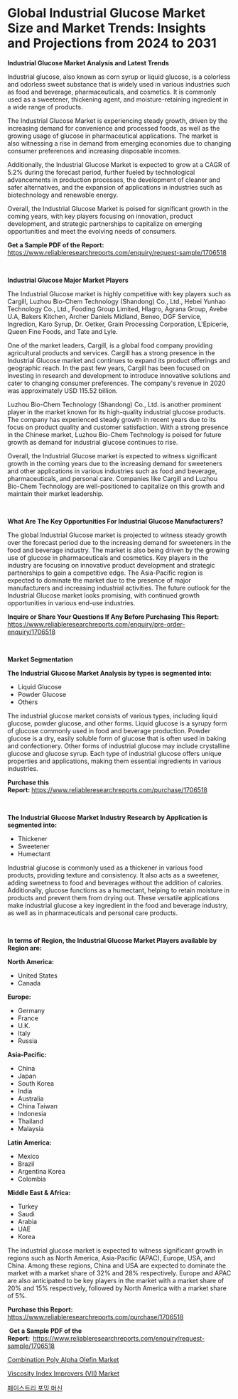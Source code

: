 <p><h1>Global Industrial Glucose Market Size and Market Trends: Insights and Projections from 2024 to 2031</h1></p><p><strong>Industrial Glucose Market Analysis and Latest Trends</strong></p>
<p><p>Industrial glucose, also known as corn syrup or liquid glucose, is a colorless and odorless sweet substance that is widely used in various industries such as food and beverage, pharmaceuticals, and cosmetics. It is commonly used as a sweetener, thickening agent, and moisture-retaining ingredient in a wide range of products.</p><p>The Industrial Glucose Market is experiencing steady growth, driven by the increasing demand for convenience and processed foods, as well as the growing usage of glucose in pharmaceutical applications. The market is also witnessing a rise in demand from emerging economies due to changing consumer preferences and increasing disposable incomes.</p><p>Additionally, the Industrial Glucose Market is expected to grow at a CAGR of 5.2% during the forecast period, further fueled by technological advancements in production processes, the development of cleaner and safer alternatives, and the expansion of applications in industries such as biotechnology and renewable energy.</p><p>Overall, the Industrial Glucose Market is poised for significant growth in the coming years, with key players focusing on innovation, product development, and strategic partnerships to capitalize on emerging opportunities and meet the evolving needs of consumers.</p></p>
<p><strong>Get a Sample PDF of the Report:&nbsp;</strong> <a href="https://www.reliableresearchreports.com/enquiry/request-sample/1706518">https://www.reliableresearchreports.com/enquiry/request-sample/1706518</a></p>
<p>&nbsp;</p>
<p><strong>Industrial Glucose Major Market Players</strong></p>
<p><p>The Industrial Glucose market is highly competitive with key players such as Cargill, Luzhou Bio-Chem Technology (Shandong) Co., Ltd., Hebei Yunhao Technology Co., Ltd., Fooding Group Limited, Hlagro, Agrana Group, Avebe U.A, Bakers Kitchen, Archer Daniels Midland, Beneo, DGF Service, Ingredion, Karo Syrup, Dr. Oetker, Grain Processing Corporation, L'Epicerie, Queen Fine Foods, and Tate and Lyle.</p><p>One of the market leaders, Cargill, is a global food company providing agricultural products and services. Cargill has a strong presence in the Industrial Glucose market and continues to expand its product offerings and geographic reach. In the past few years, Cargill has been focused on investing in research and development to introduce innovative solutions and cater to changing consumer preferences. The company's revenue in 2020 was approximately USD 115.52 billion.</p><p>Luzhou Bio-Chem Technology (Shandong) Co., Ltd. is another prominent player in the market known for its high-quality industrial glucose products. The company has experienced steady growth in recent years due to its focus on product quality and customer satisfaction. With a strong presence in the Chinese market, Luzhou Bio-Chem Technology is poised for future growth as demand for industrial glucose continues to rise.</p><p>Overall, the Industrial Glucose market is expected to witness significant growth in the coming years due to the increasing demand for sweeteners and other applications in various industries such as food and beverage, pharmaceuticals, and personal care. Companies like Cargill and Luzhou Bio-Chem Technology are well-positioned to capitalize on this growth and maintain their market leadership.</p></p>
<p>&nbsp;</p>
<p><strong>What Are The Key Opportunities For Industrial Glucose Manufacturers?</strong></p>
<p><p>The global Industrial Glucose market is projected to witness steady growth over the forecast period due to the increasing demand for sweeteners in the food and beverage industry. The market is also being driven by the growing use of glucose in pharmaceuticals and cosmetics. Key players in the industry are focusing on innovative product development and strategic partnerships to gain a competitive edge. The Asia-Pacific region is expected to dominate the market due to the presence of major manufacturers and increasing industrial activities. The future outlook for the Industrial Glucose market looks promising, with continued growth opportunities in various end-use industries.</p></p>
<p><strong>Inquire or Share Your Questions If Any Before Purchasing This Report:</strong> <a href="https://www.reliableresearchreports.com/enquiry/pre-order-enquiry/1706518">https://www.reliableresearchreports.com/enquiry/pre-order-enquiry/1706518</a></p>
<p>&nbsp;</p>
<p><strong>Market Segmentation</strong></p>
<p><strong>The Industrial Glucose Market Analysis by types is segmented into:</strong></p>
<p><ul><li>Liquid Glucose</li><li>Powder Glucose</li><li>Others</li></ul></p>
<p><p>The industrial glucose market consists of various types, including liquid glucose, powder glucose, and other forms. Liquid glucose is a syrupy form of glucose commonly used in food and beverage production. Powder glucose is a dry, easily soluble form of glucose that is often used in baking and confectionery. Other forms of industrial glucose may include crystalline glucose and glucose syrup. Each type of industrial glucose offers unique properties and applications, making them essential ingredients in various industries.</p></p>
<p><strong>Purchase this Report:&nbsp;</strong><a href="https://www.reliableresearchreports.com/purchase/1706518">https://www.reliableresearchreports.com/purchase/1706518</a></p>
<p>&nbsp;</p>
<p><strong>The Industrial Glucose Market Industry Research by Application is segmented into:</strong></p>
<p><ul><li>Thickener</li><li>Sweetener</li><li>Humectant</li></ul></p>
<p><p>Industrial glucose is commonly used as a thickener in various food products, providing texture and consistency. It also acts as a sweetener, adding sweetness to food and beverages without the addition of calories. Additionally, glucose functions as a humectant, helping to retain moisture in products and prevent them from drying out. These versatile applications make industrial glucose a key ingredient in the food and beverage industry, as well as in pharmaceuticals and personal care products.</p></p>
<p>&nbsp;</p>
<p><strong>In terms of Region, the Industrial Glucose Market Players available by Region are:</strong></p>
<p>
    <p> <strong> North America: </strong>
        <ul>
            <li>United States</li>
            <li>Canada</li>
        </ul>
        </p> 
    <p> <strong> Europe: </strong>
        <ul>
            <li>Germany</li>
            <li>France</li>
            <li>U.K.</li>
            <li>Italy</li>
            <li>Russia</li>
        </ul>
        </p> 
    <p> <strong> Asia-Pacific: </strong>
        <ul>
            <li>China</li>
            <li>Japan</li>
            <li>South Korea</li>
            <li>India</li>
            <li>Australia</li>
            <li>China Taiwan</li>
            <li>Indonesia</li>
            <li>Thailand</li>
            <li>Malaysia</li>
        </ul>
        </p> 
    <p> <strong> Latin America: </strong>
        <ul>
            <li>Mexico</li>
            <li>Brazil</li>
            <li>Argentina Korea</li>
            <li>Colombia</li>
        </ul>
        </p> 
    <p> <strong> Middle East & Africa: </strong>
        <ul>
            <li>Turkey</li>
            <li>Saudi</li>
            <li>Arabia</li>
            <li>UAE</li>
            <li>Korea</li>
        </ul>
    </p>
    </p>
<p><p>The industrial glucose market is expected to witness significant growth in regions such as North America, Asia-Pacific (APAC), Europe, USA, and China. Among these regions, China and USA are expected to dominate the market with a market share of 32% and 28% respectively. Europe and APAC are also anticipated to be key players in the market with a market share of 20% and 15% respectively, followed by North America with a market share of 5%.</p></p>
<p><strong>Purchase this Report: </strong><a href="https://www.reliableresearchreports.com/purchase/1706518">https://www.reliableresearchreports.com/purchase/1706518</a></p>
<p>&nbsp;<strong>Get a Sample PDF of the Report:&nbsp;&nbsp;</strong><a href="https://www.reliableresearchreports.com/enquiry/request-sample/1706518">https://www.reliableresearchreports.com/enquiry/request-sample/1706518</a></p>
<p><strong></strong></p>
<p><p><a href="https://view.publitas.com/reportprime-1/combination-poly-alpha-olefin-market-challenges-opportunities-and-growth-drivers-and-major-market-players-forecasted-for-period-from-2023-2030/">Combination Poly Alpha Olefin Market</a></p><p><a href="https://view.publitas.com/reportprime-1/viscosity-index-improvers-vii-market-analysis-and-market-size-global-industry-overview-market-segmentation-and-forecast-2023-to-2030/">Viscosity Index Improvers (VII) Market</a></p><p><a href="https://medium.com/@hugofirst44/%EC%A0%9C%EB%B9%B5%EC%9A%A9%ED%98%95%EC%84%B1%EA%B8%B0%EA%B8%B0-%EC%8B%9C%EC%9E%A5-%EC%9C%A0%ED%98%95-%EC%9D%91%EC%9A%A9-%EB%B0%8F-%EC%A7%80%EB%A6%AC%EC%97%90-%EB%94%B0%EB%A5%B8-%ED%8F%AC%EA%B4%84%EC%A0%81-%ED%8F%89%EA%B0%80-ff2a3cbc4da5">페이스트리 포밍 머신</a></p></p>